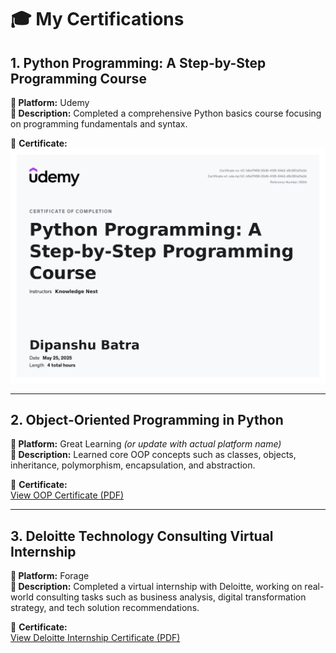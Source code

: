 # 🎓 My Certifications

## 1. Python Programming: A Step-by-Step Programming Course  
**📍 Platform:** Udemy  
**📝 Description:** Completed a comprehensive Python basics course focusing on programming fundamentals and syntax.

📜 **Certificate:**  
![Python Certificate](./149639313.jpg)

---

## 2. Object-Oriented Programming in Python  
**📍 Platform:** Great Learning *(or update with actual platform name)*  
**📝 Description:** Learned core OOP concepts such as classes, objects, inheritance, polymorphism, encapsulation, and abstraction.

📜 **Certificate:**  
[View OOP Certificate (PDF)](./OOP_in_Python_Certificate.pdf)

---

## 3. Deloitte Technology Consulting Virtual Internship  
**📍 Platform:** Forage  
**📝 Description:** Completed a virtual internship with Deloitte, working on real-world consulting tasks such as business analysis, digital transformation strategy, and tech solution recommendations.

📜 **Certificate:**  
[View Deloitte Internship Certificate (PDF)](./E9pA6qsdbeyEkp3ti_9PBTqmSxAf6zZTseP_R88cgDrGfwd3LoHAn_1751614215224_completion_certificate_page-0001.jpg)
